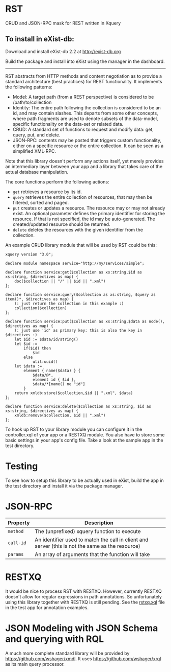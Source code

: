 RST
===

CRUD and JSON-RPC mask for REST written in Xquery

To install in eXist-db:
--------------------

Download and install eXist-db 2.2 at http://exist-db.org

Build the package and install into eXist using the manager in the dashboard.

--------

RST abstracts from HTTP methods and content negotiation as to provide a standard architecture (best practices) for REST functionality. It implements the following patterns:

* Model: A target path (from a REST perspective) is considered to be /path/to/collection
* Identity: The entire path following the collection is considered to be an id, and may contain slashes. 
This departs from some other concepts, where path fragments are used to denote subsets of the data-model, 
specific functionality on the data-set or related data.
* CRUD: A standard set of functions to request and modify data: get, query, put, and delete.
* JSON-RPC: contents may be posted that triggers custom functionality, either on a specific resource or the entire collection. It can be seen as a simplified XML-RPC.

Note that this library doesn't perform any actions itself, yet merely provides an intermediary layer between your app and a library that takes care of the actual database manipulation.

The core functions perform the following actions:

* `get` retrieves a resource by its id.
* `query` retrieves the entire collection of resources, that may then be filtered, sorted and paged.
* `put` creates or updates a resource. The resource may or may not already exist. 
An optional parameter defines the primary identifier for storing the resource. 
If that is not specified, the id may be auto-generated. The created/updated resource should be returned.
* `delete` deletes the resources with the given identifier from the collection.

An example CRUD library module that will be used by RST could be this:

```xquery
xquery version "3.0";

declare module namespace service="http://my/services/simple";

declare function service:get($collection as xs:string,$id as xs:string, $directives as map) {
	doc($collection || "/" || $id || ".xml")
};

declare function service:query($collection as xs:string, $query as item()*, $directives as map) {
	(: just return the collection in this example :)
	collection($collection)
};

declare function service:put($collection as xs:string,$data as node(), $directives as map) {
	(: just use 'id' as primary key: this is also the key in $directives :)
	let $id := $data/id/string()
	let $id :=
		if($id) then
			$id
		else
			util:uuid()
	let $data := 
		element { name($data) } {
			$data/@*,
			element id { $id },
			$data/*[name() ne "id"]
		}
	return xmldb:store($collection,$id || ".xml", $data) 
};

declare function service:delete($collection as xs:string, $id as xs:string, $directives as map) {
	xmldb:remove($collection, $id || ".xml")
};
```

To hook up RST to your library module you can configure it in the controller.xql of your app or a RESTXQ module. You also have to store some basic settings in your app's config file. Take a look at the sample app in the test directory.

Testing
=======

To see how to setup this library to be actually used in eXist, build the app in the test directory and install it via the package manager. 

JSON-RPC
========

Property | Description
---------|------------
`method` | The (unprefixed) xquery function to execute
`call-id` | An identifier used to match the call in client and server (this is not the same as the resource)
`params` | An array of arguments that the function will take


RESTXQ
======

It would be nice to process RST with RESTXQ. However, currently RESTXQ doesn't allow for regular expressions in path annotations. So unfortunately using this library together with RESTXQ is still pending. See the [rstxq.xql](https://github.com/lagua/xrst/blob/master/test/apps/rst-test/modules/rstxq.xql) file in the test app for annotation examples.


JSON Modeling with JSON Schema and querying with RQL
====================================================
A much more complete standard library will be provided by https://github.com/wshager/xmdl. 
It uses https://github.com/wshager/xrql as its main query processor.
